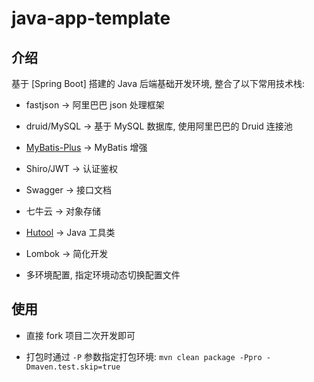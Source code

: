 # java-app-template

## 介绍

基于 [Spring Boot] 搭建的 Java 后端基础开发环境, 整合了以下常用技术栈:

* fastjson -> 阿里巴巴 json 处理框架
  
* druid/MySQL -> 基于 MySQL 数据库, 使用阿里巴巴的 Druid 连接池
  
* [MyBatis-Plus](https://baomidou.com/) -> MyBatis 增强
  
* Shiro/JWT -> 认证鉴权
  
* Swagger -> 接口文档
  
* 七牛云 -> 对象存储
  
* [Hutool](https://www.hutool.cn/) -> Java 工具类
  
* Lombok -> 简化开发
  
* 多环境配置, 指定环境动态切换配置文件

## 使用

* 直接 fork 项目二次开发即可

* 打包时通过 `-P` 参数指定打包环境: `mvn clean package -Ppro -Dmaven.test.skip=true`